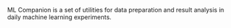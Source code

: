 ML Companion is a set of utilities for data preparation and result analysis
in daily machine learning experiments.